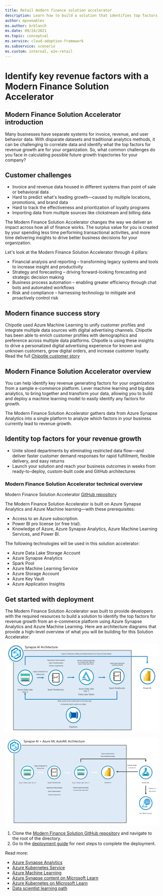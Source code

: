 ```yaml
---
title: Retail modern finance solution accelerator
description: Learn how to build a solution that identifies top factors for revenue growth in your organization
author: mpvenables
ms.author: brblanch
ms.date: 09/24/2021
ms.topic: conceptual
ms.service: cloud-adoption-framework
ms.subservice: scenario
ms.custom: internal, e2e-retail
---
```


# Identify key revenue factors with a Modern Finance Solution Accelerator

## Modern Finance Solution Accelerator introduction

Many businesses have separate systems for invoice, revenue, and user behavior data. With disparate datasets and traditional analytics methods, it can be challenging to correlate data and identify what the top factors for revenue growth are for your organization. So, what common challenges do you face in calculating possible future growth trajectories for your company?

## Customer challenges

- Invoice and revenue data housed in different systems than point of sale or behavioral data
- Hard to predict what's leading growth—caused by multiple locations, promotions, and brand data
- Hard to track the effectiveness and prioritization of loyalty programs
- Importing data from multiple sources like clickstream and billing data

The Modern Finance Solution Accelerator changes the way we deliver an impact across how all of finance works. The surplus value for you is created by your spending less time performing transactional activities, and more time delivering insights to drive better business decisions for your organization.

Let's look at the Modern Finance Solution Accelerator through 4 pillars:

- Financial analysis and reporting – transforming legacy systems and tools to increase insight and productivity
- Strategy and forecasting – driving forward-looking forecasting and strategic decision making
- Business process automation – enabling greater efficiency through chat bots and automated workflows
- Risk and compliance – harnessing technology to mitigate and proactively control risk

## Modern finance success story

Chipotle used Azure Machine Learning to unify customer profiles and integrate multiple data sources with digital advertising channels. Chipotle has been able to enrich customer profiles with demographics and preference across multiple data platforms. Chipotle is using these insights to drive a personalized digital advertising experience for known and unknown customers, grow digital orders, and increase customer loyalty. Read the full [Chipotle customer story](https://customers.microsoft.com/story/849868-chipotle-retailers-dynamics-365)

## Modern Finance Solution Accelerator overview

You can help identify key revenue generating factors for your organization from a sample e-commerce platform. Lever machine learning and big data analytics, to bring together and transform your data, allowing you to build and deploy a machine learning model to easily identify any factors for growth.

The Modern Finance Solution Accelerator gathers data from Azure Synapse Analytics into a single platform to analyze which factors in your business currently lead to revenue growth.

## Identity top factors for your revenue growth

- Unite siloed departments by eliminating restricted data flow—and deliver faster customer demand responses for rapid fulfillment, flexible delivery, and easy returns
- Launch your solution and reach your business outcomes in weeks from ready-to-deploy, custom-built code and GitHub architectures

### Modern Finance Solution Accelerator technical overview

Modern Finance Solution Accelerator [GitHub repository](https://github.com/microsoft/Azure-Synapse-Solution-Accelerator-Financial-Analytics-Customer-Revenue-Growth-Factor)

The Modern Finance Solution Accelerator is built on Azure Synapse Analytics and Azure Machine learning—with these prerequisites:

- Access to an Azure subscription.
- Power BI pro license (or free trial).
- Knowledge of Azure, Azure Synapse Analytics, Azure Machine Learning Services, and Power BI.

The following technologies will be used in this solution accelerator:

- Azure Data Lake Storage Account
- Azure Synapse Analytics
- Spark Pool
- Azure Machine Learning Service
- Azure Storage Account
- Azure Key Vault
- Azure Application Insights

## Get started with deployment

The Modern Finance Solution Accelerator was built to provide developers with the required resources to build a solution to identify the top factors for revenue growth from an e-commerce platform using Azure Synapse Analytics and Azure Machine Learning. Here are architecture diagrams that provide a high-level overview of what you will be building for this Solution Accelerator:

[ ![Azure Synapse AI architecture](./media/synapse-ai-architecture.png) ](./media/synapse-ai-architecture.png#lightbox)

[ ![Azure Synapse AI + Azure ML AutoML architecture](./media/synapse-auto-ml-architecture.png) ](./media/synapse-auto-ml-architecture.png#lightbox)

1. Clone the [Modern Finance Solution GitHub repository](https://github.com/microsoft/Azure-Synapse-Solution-Accelerator-Financial-Analytics-Customer-Revenue-Growth-Factor) and navigate to the root of the directory.
1. Go to the [deployment guide](https://github.com/microsoft/Azure-Synapse-Solution-Accelerator-Financial-Analytics-Customer-Revenue-Growth-Factor/blob/main/Resource_Deployment/README.md) for next steps to complete the deployment.

Read more:

- [Azure Synapse Analytics](/azure/synapse-analytics/)
- [Azure Kubernetes Service](/azure/aks/)
- [Azure Machine Learning](/azure/machine-learning/overview-what-is-azure-ml)
- [Azure Synapse content on Microsoft Learn](/learn/browse/?terms=synapse)
- [Azure Kubernetes on Microsoft Learn](/learn/browse/?terms=kubernetes)
- [Data scientist learning path](/learn/browse/?roles=data-scientist)
